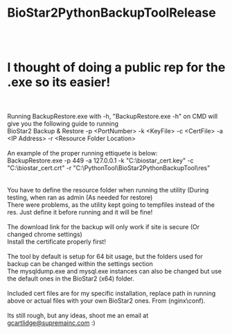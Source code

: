 # BioStar2PythonBackupToolRelease
<br><br>
# I thought of doing a public rep for the .exe so its easier!
<br><br>
Running BackupRestore.exe with -h, "BackupRestore.exe -h" on CMD will give you the following guide to running
<br>
BioStar2 Backup & Restore -p \<PortNumber\> -k \<KeyFile\> -c \<CertFile\> -a \<IP Address\> -r \<Resource Folder Location\>
<br><br>
An example of the proper running ettiquete is below:<br>
BackupRestore.exe -p 449 -a 127.0.0.1 -k "C:\\biostar_cert.key" -c "C:\\biostar_cert.crt" -r "C:\\PythonTool\\BioStar2PythonBackupTool\\res"<br>
<br><br>
You have to define the resource folder when running the utility (During testing, when ran as admin (As needed for restore)<br>
There were problems, as the utility kept going to tempfiles instead of the res. Just define it before running and it will be fine!
<br><br>
The download link for the backup will only work if site is secure (Or changed chrome settings)<br>
Install the certificate properly first!
<br><br>
The tool by default is setup for 64 bit usage, but the folders used for backup can be changed within the settings section<br>
The mysqldump.exe and mysql.exe instances can also be changed but use the default ones in the BioStar2 (x64) folder. 
<br><br>
Included cert files are for my specific installation, replace path in running above or actual files with your own BioStar2 ones. From (nginx\conf).
<br><br>
Its still rough, but any ideas, shoot me an email at gcartlidge@supremainc.com :)
